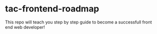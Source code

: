 # tac-frontend-roadmap
This repo will teach you step by step guide to become a successfull front end web developer!
